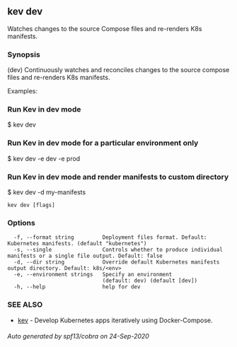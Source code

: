 ## kev dev

Watches changes to the source Compose files and re-renders K8s manifests.

### Synopsis

(dev) Continuously watches and reconciles changes to the source compose files and re-renders K8s manifests.

  Examples:

   ### Run Kev in dev mode
   $ kev dev

   ### Run Kev in dev mode for a particular environment only
   $ kev dev -e dev -e prod

   ### Run Kev in dev mode and render manifests to custom directory
   $ kev dev -d my-manifests
 

```
kev dev [flags]
```

### Options

```
  -f, --format string         Deployment files format. Default: Kubernetes manifests. (default "kubernetes")
  -s, --single                Controls whether to produce individual manifests or a single file output. Default: false
  -d, --dir string            Override default Kubernetes manifests output directory. Default: k8s/<env>
  -e, --environment strings   Specify an environment
                              (default: dev) (default [dev])
  -h, --help                  help for dev
```

### SEE ALSO

* [kev](kev.md)	 - Develop Kubernetes apps iteratively using Docker-Compose.

###### Auto generated by spf13/cobra on 24-Sep-2020
